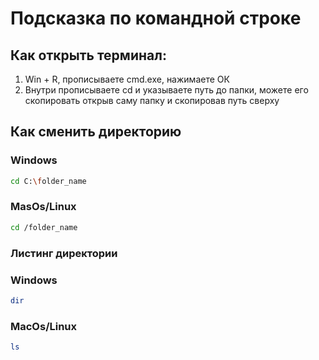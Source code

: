 # Подсказка по командной строке

## Как открыть терминал:
1. Win + R, прописываете cmd.exe, нажимаете ОК
2. Внутри прописываете cd и указываете путь до папки, можете его скопировать открыв саму папку и скопировав путь сверху

## Как сменить директорию
### Windows
```sh
cd C:\folder_name
```

### MasOs/Linux
```sh
cd /folder_name
```

### Листинг директории
### Windows
```sh
dir
```

### MacOs/Linux
```sh
ls
```


